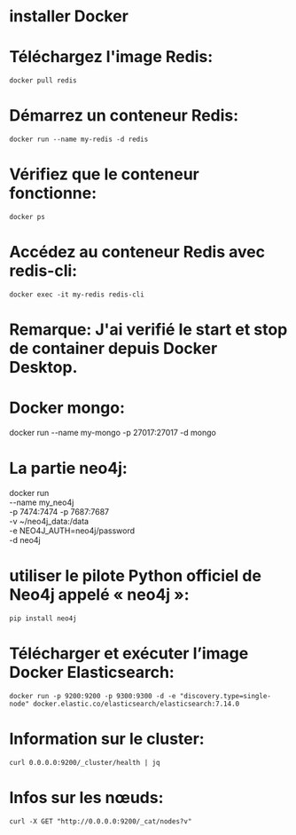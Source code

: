 # installer Docker
# Téléchargez l'image Redis: 
    docker pull redis
# Démarrez un conteneur Redis:
    docker run --name my-redis -d redis
# Vérifiez que le conteneur fonctionne:
    docker ps
# Accédez au conteneur Redis avec redis-cli:
    docker exec -it my-redis redis-cli

# Remarque: J'ai verifié le start et stop de container depuis Docker Desktop.

# Docker mongo:
docker run --name my-mongo -p 27017:27017 -d mongo

# La partie neo4j:
docker run \
    --name my_neo4j \
    -p 7474:7474 -p 7687:7687 \
    -v ~/neo4j_data:/data \
    -e NEO4J_AUTH=neo4j/password \
    -d neo4j
# utiliser le pilote Python officiel de Neo4j appelé « neo4j »:
    pip install neo4j


# Télécharger et exécuter l’image Docker Elasticsearch:
    docker run -p 9200:9200 -p 9300:9300 -d -e "discovery.type=single-node" docker.elastic.co/elasticsearch/elasticsearch:7.14.0
# Information sur le cluster:
    curl 0.0.0.0:9200/_cluster/health | jq
# Infos sur les nœuds:
    curl -X GET "http://0.0.0.0:9200/_cat/nodes?v"